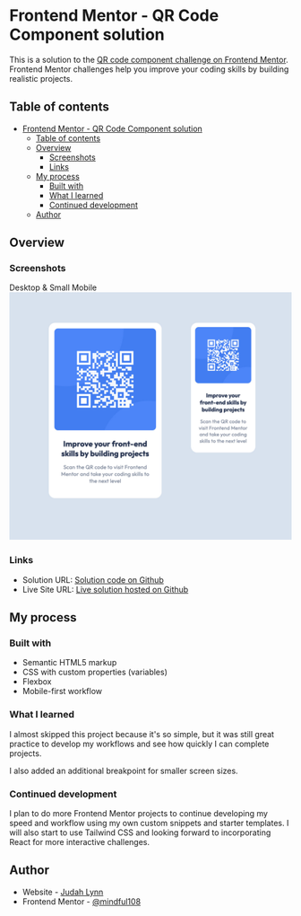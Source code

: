 # Frontend Mentor - QR Code Component solution

This is a solution to the [QR code component challenge on Frontend Mentor](https://www.frontendmentor.io/challenges/qr-code-component-iux_sIO_H). Frontend Mentor challenges help you improve your coding skills by building realistic projects. 

## Table of contents

- [Frontend Mentor - QR Code Component solution](#frontend-mentor---qr-code-component-solution)
  - [Table of contents](#table-of-contents)
  - [Overview](#overview)
    - [Screenshots](#screenshots)
    - [Links](#links)
  - [My process](#my-process)
    - [Built with](#built-with)
    - [What I learned](#what-i-learned)
    - [Continued development](#continued-development)
  - [Author](#author)

## Overview

### Screenshots

Desktop & Small Mobile
![Screenshot](screenshot.jpg)


### Links

- Solution URL: [Solution code on Github](https://github.com/mindful108/frontendmentor-product-preview-card-component.git)
- Live Site URL: [Live solution hosted on Github](https://mindful108.github.io/frontendmentor-product-preview-card-component/)

## My process

### Built with

- Semantic HTML5 markup
- CSS with custom properties (variables)
- Flexbox
- Mobile-first workflow

### What I learned

I almost skipped this project because it's so simple, but it was still great practice to develop my workflows and see how quickly I can complete projects.

I also added an additional breakpoint for smaller screen sizes.


### Continued development

I plan to do more Frontend Mentor projects to continue developing my speed and workflow using my own custom snippets and starter templates. I will also start to use Tailwind CSS and looking forward to incorporating React for more interactive challenges.


 
## Author

- Website - [Judah Lynn](https://judahlynn.com)
- Frontend Mentor - [@mindful108](https://www.frontendmentor.io/profile/mindful108)